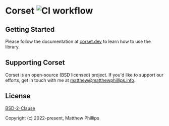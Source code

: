 # Corset ![CI workflow](https://github.com/matthewp/corset/actions/workflows/ci.yml/badge.svg)

## Getting Started

Please follow the documentation at [corset.dev](https://corset.dev/learn/installation/) to learn how to use the library.

## Supporting Corset

Corset is an open-source (BSD licensed) project. If you'd like to support our efforts, get in touch with me at matthew@matthewphillips.info.

## License

[BSD-2-Clause](https://opensource.org/licenses/BSD-2-Clause)

Copyright (c) 2022-present, Matthew Phillips